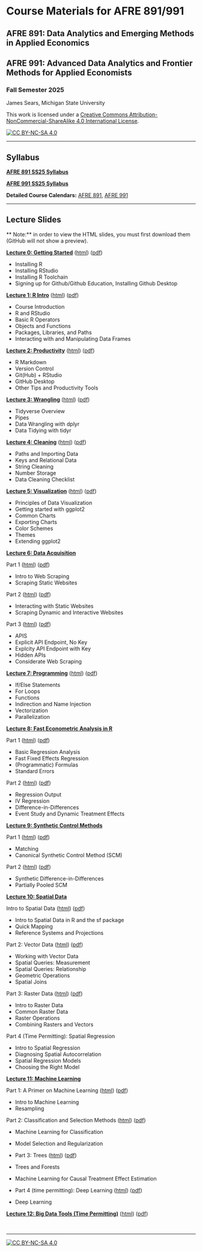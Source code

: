 # Course Materials for AFRE 891/991
## AFRE 891: Data Analytics and Emerging Methods in Applied Economics
## AFRE 991: Advanced Data Analytics and Frontier Methods for Applied Economists
### Fall Semester 2025

 James Sears, Michigan State University

This work is licensed under a
[Creative Commons Attribution-NonCommercial-ShareAlike 4.0 International License][cc-by-nc-sa].

[![CC BY-NC-SA 4.0][cc-by-nc-sa-image]][cc-by-nc-sa]

[cc-by-nc-sa]: http://creativecommons.org/licenses/by-nc-sa/4.0/
[cc-by-nc-sa-image]: https://licensebuttons.net/l/by-nc-sa/4.0/88x31.png
[cc-by-nc-sa-shield]: https://img.shields.io/badge/License-CC%20BY--NC--SA%204.0-lightgrey.svg

***
## Syllabus

[**AFRE 891 SS25 Syllabus**](https://github.com/afre-msu/AFRE-891-991-FS25/blob/aeca7b22b06c74eda3df3b4b65b352fa48c1267b/Course%20Logistics/AFRE%20891/Syllabus%20-%20AFRE%20891%20FS25.pdf)

[**AFRE 991 SS25 Syllabus**](https://github.com/afre-msu/AFRE-891-991-FS25/blob/aeca7b22b06c74eda3df3b4b65b352fa48c1267b/Course%20Logistics/AFRE%20991/Syllabus%20-%20AFRE%20991%20FS25.pdf)

**Detailed Course Calendars:** [AFRE 891](https://github.com/afre-msu/AFRE-891-991-FS25/blob/aeca7b22b06c74eda3df3b4b65b352fa48c1267b/Course%20Logistics/AFRE%20891/Course%20Calendar%20-%20AFRE%20891%20FS25.pdf), [AFRE 991](https://github.com/afre-msu/AFRE-891-991-FS25/blob/aeca7b22b06c74eda3df3b4b65b352fa48c1267b/Course%20Logistics/AFRE%20991/Course%20Calendar%20-%20AFRE%20991%20FS25.pdf)


***

 ## Lecture Slides

** Note:** in order to view the HTML slides, you must first download them (GitHub will not show a preview).

 [**Lecture 0: Getting Started**]((https://github.com/afre-msu/AFRE-891-991-FS25/tree/aeca7b22b06c74eda3df3b4b65b352fa48c1267b/Lecture%20Slides/00-Getting-Started))
 ([html](https://github.com/afre-msu/AFRE-891-991-FS25/blob/aeca7b22b06c74eda3df3b4b65b352fa48c1267b/Lecture%20Slides/00-Getting-Started/00-Getting-Started.html)) ([pdf](https://github.com/afre-msu/AFRE-891-991-FS25/blob/aeca7b22b06c74eda3df3b4b65b352fa48c1267b/Lecture%20Slides/00-Getting-Started/00-Getting-Started.pdf))

 * Installing R
 * Installing RStudio
 * Installing R Toolchain
 * Signing up for Github/Github Education, Installing Github Desktop



 [**Lecture 1: R Intro**]()
 ([html]()) ([pdf]())

 * Course Introduction
 * R and RStudio
 * Basic R Operators
 * Objects and Functions
 * Packages, Libraries, and Paths
 * Interacting with and Manipulating Data Frames


 [**Lecture 2: Productivity**]()
 ([html]()) ([pdf]())
 
 * R Markdown
 * Version Control
 * Git(Hub) + RStudio
 * GitHub Desktop
 * Other Tips and Productivity Tools

 [**Lecture 3: Wrangling**]()
 ([html]()) ([pdf]())
 
 * Tidyverse Overview
 * Pipes
 * Data Wrangling with dplyr
 * Data Tidying with tidyr

 [**Lecture 4: Cleaning**]()
 ([html]()) ([pdf]())
 
 * Paths and Importing Data
 * Keys and Relational Data
 * String Cleaning
 * Number Storage
 * Data Cleaning Checklist

 [**Lecture 5: Visualization**]()
 ([html]()) ([pdf]())
 
 * Principles of Data Visualization
 * Getting started with ggplot2
 * Common Charts
 * Exporting Charts
 * Color Schemes
 * Themes
 * Extending ggplot2

 [**Lecture 6: Data Acquisition**]()
 


 Part 1  ([html]()) ([pdf]())
 * Intro to Web Scraping
 * Scraping Static Websites

Part 2  ([html]()) ([pdf]())
 * Interacting with Static Websites
 * Scraping Dynamic and Interactive Websites

Part 3 ([html]()) ([pdf]())
 * APIS
 * Explicit API Endpoint, No Key
 * Explcity API Endpoint with Key
 * Hidden APIs
 * Considerate Web Scraping
 
[**Lecture 7: Programming**]()
 ([html]()) ([pdf]())
 
 * If/Else Statements
 * For Loops
 * Functions
 * Indirection and Name Injection
 * Vectorization
 * Parallelization


 [**Lecture 8: Fast Econometric Analysis in R**]()


 Part 1  ([html]()) ([pdf]())
 * Basic Regression Analysis
 * Fast Fixed Effects Regression
 * (Programmatic) Formulas
 * Standard Errors

 Part 2 ([html]()) ([pdf]())
 * Regression Output
 * IV Regression
 * Difference-in-Differences
 * Event Study and Dynamic Treatment Effects


 [**Lecture 9: Synthetic Control Methods**]()
 
 
 Part 1 ([html]()) ([pdf]())
 * Matching
 * Canonical Synthetic Control Method (SCM)

 Part 2  ([html]()) ([pdf]())
 * Synthetic Difference-in-Differences
 * Partially Pooled SCM


 [**Lecture 10: Spatial Data**]()
 
  Intro to Spatial Data ([html]()) ([pdf]())
 * Intro to Spatial Data in R and the sf package
 * Quick Mapping
 * Reference Systems and Projections

 Part 2: Vector Data ([html]()) ([pdf]())
 * Working with Vector Data
  * Spatial Queries: Measurement
  * Spatial Queries: Relationship
  * Geometric Operations
  * Spatial Joins

Part 3: Raster  Data ([html]()) ([pdf]())
 * Intro to Raster Data
 * Common Raster Data
 * Raster Operations
 * Combining Rasters and Vectors

Part 4 (Time Permitting): Spatial Regression 
 * Intro to Spatial Regression
 * Diagnosing Spatial Autocorrelation
 * Spatial Regression Models
 * Choosing the Right Model

 [**Lecture 11: Machine Learning**]()

 Part 1: A Primer on Machine Learning ([html]()) ([pdf]())
 * Intro to Machine Learning
 * Resampling

  Part 2: Classification and Selection Methods ([html]()) ([pdf]())
 * Machine Learning for Classification
 * Model Selection and Regularization

 * Part 3: Trees ([html]()) ([pdf]())
 * Trees and Forests
 * Machine Learning for Causal Treatment Effect Estimation

 * Part 4 (time permitting): Deep Learning  ([html]()) ([pdf]())
 * Deep Learning 


 [**Lecture 12: Big Data Tools (Time Permitting)**]()
 ([html]()) ([pdf]())
 
<br>

***

[![CC BY-NC-SA 4.0][cc-by-nc-sa-shield]][cc-by-nc-sa]
